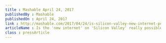 ```yaml
---
title : Mashable April 24, 2017
publishedBy : Mashable
publishedOn : April 24, 2017
link : http://mashable.com/2017/04/24/is-silicon-valley-new-internet-possible-or-not/#tMCpknu3LPqy
articleName : Is the 'new internet' on 'Silicon Valley' really possible or total BS?
class : pressArticle
---
```

